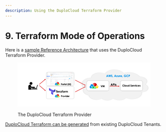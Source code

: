 ```yaml
---
description: Using the DuploCloud Terraform Provider
---
```


# 9. Terraform Mode of Operations

Here is a [sample Reference Architecture](https://github.com/aws-samples/aws-saas-factory-duplo-cloud-reference-architecture) that uses the DuploCloud Terraform Provider.

<figure><img src="../../../.gitbook/assets/arcws.png" alt=""><figcaption><p>The DuploCloud Terraform Provider</p></figcaption></figure>

[DuploCloud Terraform can be generated](https://github.com/duplocloud/tenant-terraform-generator) from existing DuploCloud Tenants.
